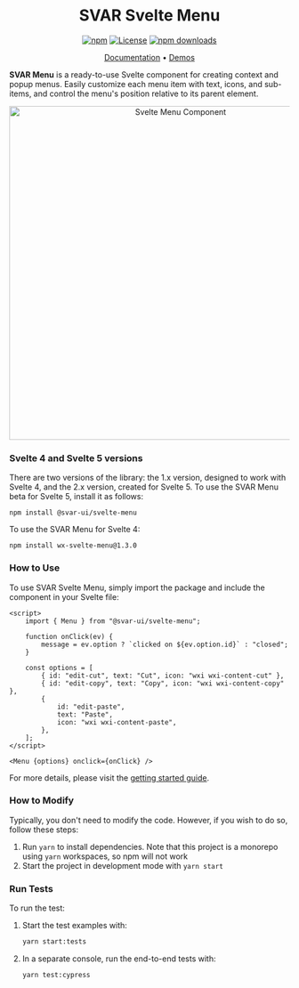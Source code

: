 <div align="center">
	
# SVAR Svelte Menu

[![npm](https://img.shields.io/npm/v/@svar-ui/svelte-menu.svg)](https://www.npmjs.com/package/@svar-ui/svelte-menu)
[![License](https://img.shields.io/github/license/svar-widgets/menu)](https://github.com/svar-widgets/menu/blob/main/license.txt)
[![npm downloads](https://img.shields.io/npm/dm/@svar-ui/svelte-menu.svg)](https://www.npmjs.com/package/@svar-ui/svelte-menu)

</div>

<div align="center">

[Documentation](https://docs.svar.dev/svelte/core/category/menu/) • [Demos](https://docs.svar.dev/svelte/core/samples-menu/#/action/willow)

</div>

**SVAR Menu** is a ready-to-use Svelte component for creating context and popup menus. Easily customize each menu item with text, icons, and sub-items, and control the menu's position relative to its parent element.

<div align="center">
	
<img src="https://svar.dev/images/github/github-menu.png" alt="Svelte Menu Component" style="width: 600px;">

</div>

### Svelte 4 and Svelte 5 versions

There are two versions of the library: the 1.x version, designed to work with Svelte 4, and the 2.x version, created for Svelte 5. To use the SVAR Menu beta for Svelte 5, install it as follows:

```
npm install @svar-ui/svelte-menu
```

To use the SVAR Menu for Svelte 4:

```
npm install wx-svelte-menu@1.3.0
```

### How to Use

To use SVAR Svelte Menu, simply import the package and include the component in your Svelte file:

```svelte
<script>
	import { Menu } from "@svar-ui/svelte-menu";

	function onClick(ev) {
		message = ev.option ? `clicked on ${ev.option.id}` : "closed";
	}

	const options = [
		{ id: "edit-cut", text: "Cut", icon: "wxi wxi-content-cut" },
		{ id: "edit-copy", text: "Copy", icon: "wxi wxi-content-copy" },
		{
			id: "edit-paste",
			text: "Paste",
			icon: "wxi wxi-content-paste",
		},
	];
</script>

<Menu {options} onclick={onClick} />
```

For more details, please visit the [getting started guide](https://docs.svar.dev/svelte/core/category/menu/).

### How to Modify

Typically, you don't need to modify the code. However, if you wish to do so, follow these steps:

1. Run `yarn` to install dependencies. Note that this project is a monorepo using `yarn` workspaces, so npm will not work
2. Start the project in development mode with `yarn start`

### Run Tests

To run the test:

1. Start the test examples with:
    ```sh
    yarn start:tests
    ```
2. In a separate console, run the end-to-end tests with:
    ```sh
    yarn test:cypress
    ```
